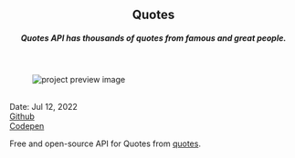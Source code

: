 <header>
  <h2>Quotes</h2>
  <h5>Quotes API has thousands of quotes from famous and great people.</h5>
</header>

<figure>
  <img src='https://user-images.githubusercontent.com/83957658/179336892-b6bc50b5-a3cd-4d7c-b78e-b23d95eda74f.png' alt="project preview image"/>
</figure>
<br/>
<div className='article-text'>
  <div className='article-text-header'>
    <time dateTime='May 11, 2021'>Date: Jul 12, 2022</time><br/>
    <a href='https://0me9a.github.io/the-Quotes/' target"_blank">Github</a><br/>
    <a href='https://codepen.io/heyomega/pen/ZExLGxe' target"_blank">Codepen</a><br/>
  </div>
  <p>Free and open-source API for Quotes from <a href="https://type.fit/api/quotes" target="_blank">quotes</a>.</p>

</div>
